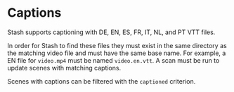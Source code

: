 # Captions

Stash supports captioning with DE, EN, ES, FR, IT, NL, and PT VTT files.

In order for Stash to find these files they must exist in the same directory as the matching video file and must have the same base name. For example, a EN file for `video.mp4` must be named `video.en.vtt`. A scan must be run to update scenes with matching captions.

Scenes with captions can be filtered with the `captioned` criterion.
